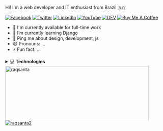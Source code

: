 Hi! I'm a web developer and IT enthusiast from Brazil 🇧🇷.

[![Facebook](https://img.shields.io/badge/facebook-%231877F2.svg?&style=for-the-badge&logo=facebook&logoColor=white)](https://facebook.com/) [![Twitter](https://img.shields.io/badge/twitter-%231DA1F2.svg?&style=for-the-badge&logo=twitter&logoColor=white)](https://twitter.com/) [![LinkedIn](https://img.shields.io/badge/linkedin-%230077B5.svg?&style=for-the-badge&logo=linkedin&logoColor=white)](https://linkedin.com/in/) [![YouTube](https://img.shields.io/badge/youtube-%23FF0000.svg?&style=for-the-badge&logo=youtube&logoColor=white)](https://youtube.com/) [![DEV](https://img.shields.io/badge/Discord-7289DA?style=for-the-badge&logo=discord&logoColor=white)](https://dev.to/) [![Buy Me A Coffee](https://img.shields.io/badge/buy%20me%20a%20coffee-%23ff813f.svg?&style=for-the-badge&logo=buy-me-a-coffee&logoColor=white)](https://buymeacoff.ee/)

- 🔭 I'm currently available for full-time work
- 🌱 I’m currently learning Django<!-- - 👯 I’m looking to collaborate on ... - 🤔 I’m looking for help with ... -->
- 💬 Ping me about design, development, js
- 😄 Pronouns: ...
- ⚡ Fun fact: ...

<details>
    <summary>&#128187<b> Technologies</b></summary><br/>

<!-- BLOG-POST-LIST:START -->
![HTML5](https://img.icons8.com/color/30/html-5.png)![CSS3](https://img.icons8.com/color/30/css3.png)![JavaScript](https://img.icons8.com/color/30/javascript.png)![NodeJS](https://img.icons8.com/color/30/nodejs.png)![WordPress](https://img.icons8.com/color/30/wordpress.png)![NPM](https://img.icons8.com/color/30/npm.png)![Github](https://img.icons8.com/material-outlined/30/github.png)![Gitlab](https://img.icons8.com/color/30/gitlab.png)![Git](https://img.icons8.com/color/30/git.png)![VSCode](https://img.icons8.com/color/30/visual-studio-code-2019.png)![ReactJS](https://img.icons8.com/color/30/react-native.png)![Windows](https://img.icons8.com/color/30/windows-10.png)![Console](https://img.icons8.com/color/30/console.png)
<!-- BLOG-POST-LIST:END -->

</details>

<a href="https://github.com/raqsanta">
    <img width=450 height=170 align="center" alt="raqsanta" src="https://github-readme-stats.vercel.app/api?username=raqsanta&theme=midnight-purple&show_icons=true&bg_color=0D1117&hide_border=true&count_private=true" />
  </a>
  <a href="https://github.com/raqsanta">
    <img align="center" alt="raqsanta2" src="https://github-readme-stats.vercel.app/api/top-langs/?username=raqsanta&theme=midnight-purple&layout=compact&bg_color=0D1117&hide_border=true&count_private=true" />
  </a>
</div>

<!--

Got the formatting from https://github.com/durgeshsamariya/awesome-github-profile-readme-templates/blob/master/WarenGonzaga.md?plain=1

**raqsanta/raqsanta** is a ✨ _special_ ✨ repository because its `README.md` (this file) appears on your GitHub profile.

Here are some ideas to get you started:

- 🔭 I’m currently working on ...
- 🌱 I’m currently learning ...
- 👯 I’m looking to collaborate on ...
- 🤔 I’m looking for help with ...
- 💬 Ask me about ...
- 📫 How to reach me: ...
- 😄 Pronouns: ...
- ⚡ Fun fact: ...
-->
